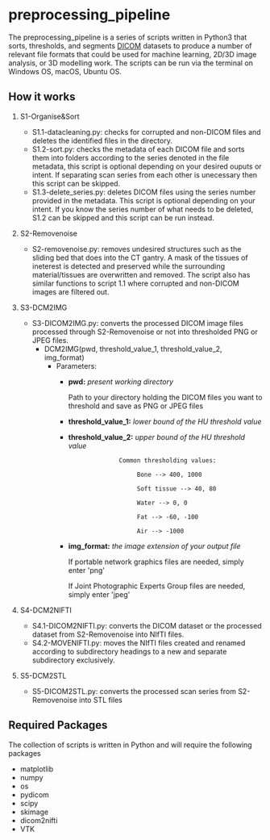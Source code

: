 # preprocessing_pipeline

The preprocessing_pipeline is a series of scripts written in Python3 that sorts, thresholds, and segments [DICOM](https://www.dicomstandard.org/about/) datasets to produce a number of relevant file formats that could be used for machine learning, 2D/3D image analysis, or 3D modelling work. The scripts can be run via the terminal on Windows OS, macOS, Ubuntu OS.

## How it works
1) S1-Organise&Sort
    - S1.1-datacleaning.py: checks for corrupted and non-DICOM files and deletes the identified files in the directory.
    - S1.2-sort.py: checks the metadata of each DICOM file and sorts them into folders according to the series denoted in the file metadata, this script is optional    depending on your desired ouputs or intent. If separating scan series from each other is unecessary then this script can be skipped.
    - S1.3-delete_series.py: deletes DICOM files using the series number provided in the metadata. This script is optional depending on your intent. If you know the series number of what needs to be deleted, S1.2 can be skipped and this script can be run instead. 

2) S2-Removenoise
    - S2-removenoise.py: removes undesired structures such as the sliding bed that does into the CT gantry. A mask of the tissues of ineterest is detected and preserved while the surrounding material/tissues are overwritten and removed. The script also has similar functions to script 1.1 where corrupted and non-DICOM images are filtered out.

3) S3-DCM2IMG
    - S3-DICOM2IMG.py: converts the processed DICOM image files processed through S2-Removenoise or not into thresholded PNG or JPEG files.
        - DCM2IMG(pwd, threshold_value_1, threshold_value_2,  img_format)
            - Parameters:
                - **pwd:** _present working directory_
                
                    Path to your directory holding the DICOM files you want to threshold and save as PNG or JPEG files
                - **threshold_value_1:** _lower bound of the HU threshold value_
                - **threshold_value_2:** _upper bound of the HU threshold value_                   
                    
                                    Common thresholding values:

                                         Bone --> 400, 1000

                                         Soft tissue --> 40, 80

                                         Water --> 0, 0

                                         Fat --> -60, -100

                                         Air --> -1000
                - **img_format:** _the image extension of your output file_                  
                    
                    If portable network graphics files are needed, simply enter 'png'
                    
                    If Joint Photographic Experts Group files are needed, simply enter 'jpeg'

4) S4-DCM2NIFTI
    - S4.1-DICOM2NIFTI.py: converts the DICOM dataset or the processed dataset from S2-Removenoise into NIfTI files.
    - S4.2-MOVENIFTI.py: moves the NIfTI files created and renamed according to subdirectory headings to a new and separate subdirectory exclusively.

5) S5-DCM2STL
    - S5-DICOM2STL.py: converts the processed scan series from S2-Removenoise into STL files

## Required Packages
The collection of scripts is written in Python and will require the following packages
- matplotlib
- numpy
- os
- pydicom
- scipy
- skimage
- dicom2nifti
- VTK
